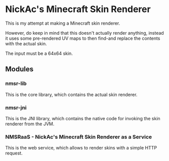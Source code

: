 # NickAc's Minecraft Skin Renderer

This is my attempt at making a Minecraft skin renderer.

However, do keep in mind that this doesn't actually render anything, instead it uses some pre-rendered UV maps to then
find-and replace the contents with the actual skin.

The input must be a 64x64 skin.

## Modules

### nmsr-lib

This is the core library, which contains the actual skin renderer.

### nmsr-jni

This is the JNI library, which contains the native code for invoking the skin renderer from the JVM.

### NMSRaaS - NickAc's Minecraft Skin Renderer as a Service

This is the web service, which allows to render skins with a simple HTTP request.